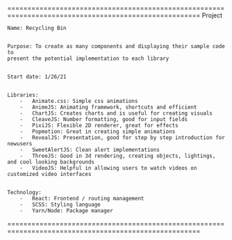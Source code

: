 ======================================================================================================
Project

    Name: Recycling Bin


    Purpose: To create as many components and displaying their sample code to
    present the potential implementation to each library

    
    Start date: 1/26/21


    Libraries: 
        -   Animate.css: Simple css animations
        -   AnimeJS: Animating framework, shortcuts and efficient
        -   ChartJS: Creates charts and is useful for creating visuals
        -   CleaveJS: Number formatting, good for input fields
        -   PixiJS: Flexible 2D renderer, great for effects
        -   Popmotion: Great in creating simple animations
        -   RevealJS: Presentation, good for step by step introduction for newusers
        -   SweetAlertJS: Clean alert implementations
        -   ThreeJS: Good in 3d rendering, creating objects, lightings, and cool looking backgrounds
        -   VideoJS: Helpful in allowing users to watch videos on customized video interfaces


    Technology:
        -   React: Frontend / routing management
        -   SCSS: Styling language
        -   Yarn/Node: Package manager

======================================================================================================